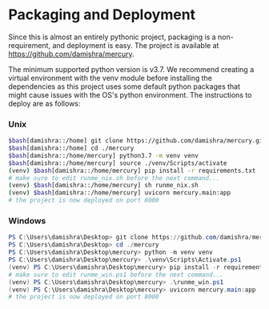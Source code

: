 # Packaging and Deployment

Since this is almost an entirely pythonic project, packaging is a
non-requirement, and deployment is easy. The project is available at
<https://github.com/damishra/mercury>.

The minimum supported python version is v3.7. We recommend creating a virtual
environment with the venv module before installing the dependencies as this
project uses some default python packages that might cause issues with the OS's
python environment. The instructions to deploy are as follows:

### Unix

```bash
$bash[damishra::/home] git clone https://github.com/damishra/mercury.git
$bash[damishra::/home] cd ./mercury
$bash[damishra::/home/mercury] python3.7 -m venv venv
$bash[damishra::/home/mercury] source ./venv/Scripts/activate
(venv) $bash[damishra::/home/mercury] pip install -r requirements.txt
# make sure to edit runme_nix.sh before the next command...
(venv) $bash[damishra::/home/mercury] sh runme_nix.sh
(venv) $bash[damishra::/home/mercury] uvicorn mercury.main:app
# the project is now deployed on port 8000
```

### Windows

```powershell
PS C:\Users\damishra\Desktop> git clone https://github.com/damishra/mercury.git
PS C:\Users\damishra\Desktop> cd ./mercury
PS C:\Users\damishra\Desktop\mercury> python -m venv venv
PS C:\Users\damishra\Desktop\mercury> .\venv\Scripts\Activate.ps1
(venv) PS C:\Users\damishra\Desktop\mercury> pip install -r requirements.txt
# make sure to edit runme_win.ps1 before the next command...
(venv) PS C:\Users\damishra\Desktop\mercury> .\runme_win.ps1
(venv) PS C:\Users\damishra\Desktop\mercury> uvicorn mercury.main:app
# the project is now deployed on port 8000
```
